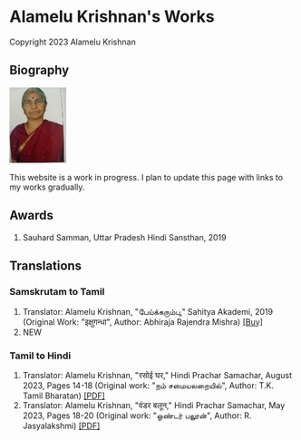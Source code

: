 # Alamelu Krishnan's Works

Copyright 2023 Alamelu Krishnan

## Biography

<img src="images/alamelu-krishnan-photo.jpg" width="100">

This website is a work in progress. I plan to update this page with links to my works gradually.

## Awards

  1. Sauhard Samman, Uttar Pradesh Hindi Sansthan, 2019

## Translations
### Samskrutam to Tamil

 1. Translator: Alamelu Krishnan, "பேய்க்கரும்பு," Sahitya Akademi, 2019 (Original Work: "इक्षुगन्धा", Author: Abhiraja Rajendra Mishra) [[Buy]](https://www.exoticindiaart.com/book/details/peikkarumbu-in-tamil-short-stories-mzh526/)
 1. NEW

### Tamil to Hindi

  1. Translator: Alamelu Krishnan, "रसोई घर," Hindi Prachar Samachar, August 2023, Pages 14-18 (Original work: "நம் சமையலறையில்", Author: T.K. Tamil Bharatan) [[PDF]](files/08Aug2023Samachar.pdf)
  1. Translator: Alamelu Krishnan, "वंडर बलून," Hindi Prachar Samachar, May 2023, Pages 18-20 (Original work: "ஒண்டர் பலூன்", Author: R. Jasyalakshmi) [[PDF]](files/05May2023Samachar.pdf)
     

